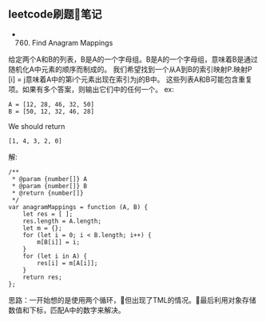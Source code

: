 ## leetcode刷题笔记

* 760. Find Anagram Mappings

给定两个A和B的列表，B是A的一个字母组。B是A的一个字母组，意味着B是通过随机化A中元素的顺序而制成的。
我们希望找到一个从A到B的索引映射P.映射P [i] = j意味着A中的第i个元素出现在索引为j的B中。
这些列表A和B可能包含重复项。如果有多个答案，则输出它们中的任何一个。
ex: 
```
A = [12, 28, 46, 32, 50]
B = [50, 12, 32, 46, 28]
```
We should return
```
[1, 4, 3, 2, 0]
```
解:
```
/**
 * @param {number[]} A
 * @param {number[]} B
 * @return {number[]}
 */
var anagramMappings = function (A, B) {
    let res = [ ];
    res.length = A.length;
    let m = {};
    for (let i = 0; i < B.length; i++) {
        m[B[i]] = i;
    }
    for (let i in A) {
        res[i] = m[A[i]];
    }
    return res;
};
```
思路：一开始想的是使用两个循环，但出现了TML的情况。最后利用对象存储数值和下标，匹配A中的数字来解决。